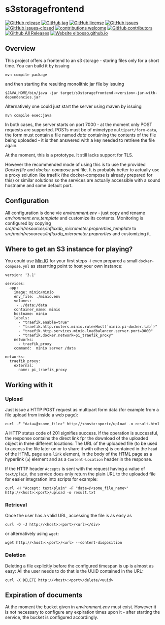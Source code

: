 # s3storagefrontend

<!---
[![start with why](https://img.shields.io/badge/start%20with-why%3F-brightgreen.svg?style=flat)](http://www.ted.com/talks/simon_sinek_how_great_leaders_inspire_action)
--->
[![GitHub release](https://img.shields.io/github/release/elbosso/s3storagefrontend/all.svg?maxAge=1)](https://GitHub.com/elbosso/s3storagefrontend/releases/)
[![GitHub tag](https://img.shields.io/github/tag/elbosso/s3storagefrontend.svg)](https://GitHub.com/elbosso/s3storagefrontend/tags/)
[![GitHub license](https://img.shields.io/github/license/elbosso/s3storagefrontend.svg)](https://github.com/elbosso/s3storagefrontend/blob/master/LICENSE)
[![GitHub issues](https://img.shields.io/github/issues/elbosso/s3storagefrontend.svg)](https://GitHub.com/elbosso/s3storagefrontend/issues/)
[![GitHub issues-closed](https://img.shields.io/github/issues-closed/elbosso/s3storagefrontend.svg)](https://GitHub.com/elbosso/s3storagefrontend/issues?q=is%3Aissue+is%3Aclosed)
[![contributions welcome](https://img.shields.io/badge/contributions-welcome-brightgreen.svg?style=flat)](https://github.com/elbosso/s3storagefrontend/issues)
[![GitHub contributors](https://img.shields.io/github/contributors/elbosso/s3storagefrontend.svg)](https://GitHub.com/elbosso/s3storagefrontend/graphs/contributors/)
[![Github All Releases](https://img.shields.io/github/downloads/elbosso/s3storagefrontend/total.svg)](https://github.com/elbosso/s3storagefrontend)
[![Website elbosso.github.io](https://img.shields.io/website-up-down-green-red/https/elbosso.github.io.svg)](https://elbosso.github.io/)

## Overview

This project offers a frontend to an s3 storage - storing files only for a short time. 
You can build it by issuing

```
mvn compile package
```

and then starting the resulting monolithic jar file by issuing

```
$JAVA_HOME/bin/java -jar target/s3storagefrontend-<version>-jar-with-dependencies.jar
```

Alternatively one could just start the server using maven by  issuing

```
mvn compile exec:java
```

In both cases, the server starts on port 7000 - at the moment
only POST requests are supported. POSTs must be of
mimetype `multipart/form-data`, the form must contain a file
named _data_ containing the contents of the file being uploaded - it 
is then answered with a key needed to retrieve the file again.

At the moment, this is a prototype. It still lacks support for TLS.

However the recommended mode of using this is to use the provided _Dockerfile_ 
and _docker-compose.yml_ file. It is probably better 
to actually use a proxy solution like traefik (the docker-compose is 
already prepared for this) or similar
solutions so the services are actually accessible with a sound hostname and 
some default port.

## Configuration

All configuration is done vie _environment.env_ - just copy and rename _environment.env_template_ 
and customize its contents. Monitoring is configured by copying _src/main/resources/influxdb_micrometer.proprerties_template_
to _src/main/resources/influxdb_micrometer.proprerties_ and customizing it.

## Where to get an S3 instance for playing?

You could use [Min.IO](https://github.com/minio/minio)
for your first steps -i even prepared a small `docker-compose.yml` as stasrrting point to host your own instance:

```
version: '3.1'

services:
  app:
    image: minio/minio
    env_file: ./minio.env
    volumes:
     - ./data:/data
    container_name: minio
    hostname: minio
    labels:
      - "traefik.enable=true"
      - "traefik.http.routers.minio.rule=Host(`minio.pi-docker.lab`)"
      - "traefik.http.services.minio.loadbalancer.server.port=9000"
      - "traefik.docker.network=pi_traefik_proxy"
    networks:
      - traefik_proxy
    command:  minio server /data

networks:
  traefik_proxy:
    external:
      name: pi_traefik_proxy
```

## Working with it

### Upload

Just issue a HTTP POST request as multipart form data
(for example from a file upload from inside a web page):
```shell script
curl -F "data=@<some_file>" http://<host>:<port>/upload -o result.html 
``` 

A HTTP status code of 201 signifies success. If the operation is successful, the response
contains the direct link fpr the download of the uploaded object in three different locations:
The URL of the uploaded file (to be used to access the file later on or to share it with others)
is contained in the `head` of the HTML page as a `link` element,
in the body of the HTML page as a hyperlink (`a`) element and as a `Content-Location` header in the response.

If the HTTP header `Accepts` is sent with the request having a value of `text/plain`,
the service does only return the plain URL to the uploaded file for easier integration into scripts for example:</p>
```shell script
curl -H "Accept: text/plain" -F "data=@<some_file_name>" http://<host>:<port>/upload -o result.txt 
```

### Retrieval

Once the user has a valid URL, accessing the file is as easy as</p>
```shell script
curl -O -J http://<host>:<port>/<url></div>
```
or alternatively using
`wget:`
```shell script
wget http://<host>:<port>/<url> --content-disposition
```

### Deletion

Deleting a file explicitly before the configured timespan is up is almost as easy:
All the user needs to do that is the UUID contained in the URL:
```shell script
curl -X DELETE http://<host>:<port>/delete/<uuid>
```

## Expiration of documents

At the moment the bucket given in _environment.env_ must exist. However it is not necessary to
configure any expiration times upon it - after starting the service, the bucket is configured accordingly.
